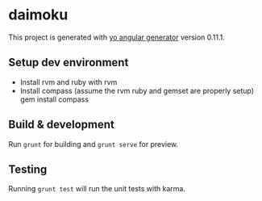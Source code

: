 # daimoku

This project is generated with [yo angular generator](https://github.com/yeoman/generator-angular)
version 0.11.1.

## Setup dev environment

* Install rvm and ruby with rvm
* Install compass (assume the rvm ruby and gemset are properly setup)
        gem install compass

## Build & development

Run `grunt` for building and `grunt serve` for preview.

## Testing

Running `grunt test` will run the unit tests with karma.
